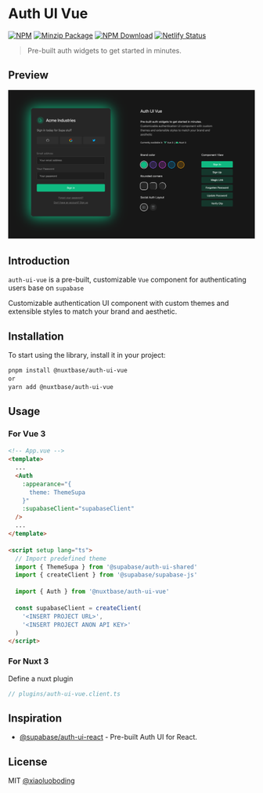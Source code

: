 # Auth UI Vue

[![NPM][npmBadge]][npmUrl]
[![Minzip Package][bundlePhobiaBadge]][bundlePhobiaUrl]
[![NPM Download][npmDtBadge]][npmDtUrl]
[![Netlify Status](https://api.netlify.com/api/v1/badges/a855cf9a-2ec2-448a-a6a4-9661815bcb97/deploy-status)](https://app.netlify.com/sites/auth-ui-vue/deploys)

[npmBadge]: https://img.shields.io/npm/v/@nuxtbase/auth-ui-vue.svg?maxAge=2592000
[npmUrl]: https://www.npmjs.com/package/@nuxtbase/auth-ui-vue
[npmDtBadge]: https://img.shields.io/npm/dt/@nuxtbase/auth-ui-vue.svg
[npmDtUrl]: https://www.npmjs.com/package/@nuxtbase/auth-ui-vue
[bundlePhobiaBadge]: https://img.shields.io/bundlephobia/minzip/@nuxtbase/auth-ui-vue
[bundlePhobiaUrl]: https://bundlephobia.com/package/@nuxtbase/auth-ui-vue@lasted

> Pre-built auth widgets to get started in minutes.

## Preview

![Auth UI Vue](/public/preview.png)

## Introduction

`auth-ui-vue` is a pre-built, customizable `Vue` component for authenticating users base on `supabase`

Customizable authentication UI component with custom themes and extensible styles to match your brand and aesthetic.

## Installation

To start using the library, install it in your project:

```bash
pnpm install @nuxtbase/auth-ui-vue
or
yarn add @nuxtbase/auth-ui-vue
```

## Usage

### For Vue 3

```html
<!-- App.vue -->
<template>
  ...
  <Auth
    :appearance="{
      theme: ThemeSupa
    }"
    :supabaseClient="supabaseClient"
  />
  ...
</template>

<script setup lang="ts">
  // Import predefined theme
  import { ThemeSupa } from '@supabase/auth-ui-shared'
  import { createClient } from '@supabase/supabase-js'

  import { Auth } from '@nuxtbase/auth-ui-vue'

  const supabaseClient = createClient(
    '<INSERT PROJECT URL>',
    '<INSERT PROJECT ANON API KEY>'
  )
</script>
```

### For Nuxt 3

Define a nuxt plugin

```ts
// plugins/auth-ui-vue.client.ts
```

## Inspiration

- [@supabase/auth-ui-react](https://github.com/supabase/auth-ui) - Pre-built Auth UI for React.

## License

MIT [@xiaoluoboding](https://github.com/xiaoluoboding)
